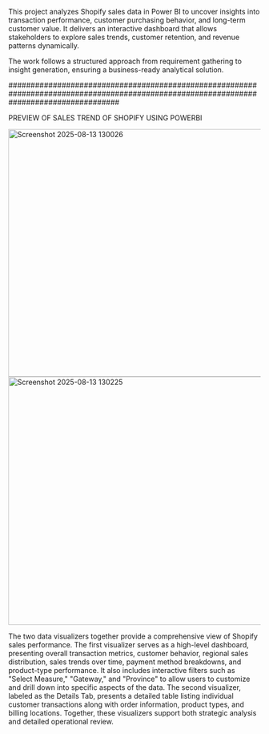 This project analyzes Shopify sales data in Power BI to uncover insights into transaction performance, customer purchasing behavior, and long-term customer value. It delivers an interactive dashboard that allows stakeholders to explore sales trends, customer retention, and revenue patterns dynamically.

The work follows a structured approach from requirement gathering to insight generation, ensuring a business-ready analytical solution.



#########################################################################################################################################

PREVIEW OF SALES TREND OF SHOPIFY USING POWERBI 

<img width="740" height="494" alt="Screenshot 2025-08-13 130026" src="https://github.com/user-attachments/assets/f78483ed-d1a4-4c26-a842-484a4ab67bc2" />
<img width="737" height="495" alt="Screenshot 2025-08-13 130225" src="https://github.com/user-attachments/assets/448b93b4-35dc-4b80-967e-04a9af82ba1d" />

The two data visualizers together provide a comprehensive view of Shopify sales performance. The first visualizer serves as a high-level dashboard, presenting overall transaction metrics, customer behavior, regional sales distribution, sales trends over time, payment method breakdowns, and product-type performance. It also includes interactive filters such as "Select Measure," "Gateway," and "Province" to allow users to customize and drill down into specific aspects of the data. The second visualizer, labeled as the Details Tab, presents a detailed table listing individual customer transactions along with order information, product types, and billing locations. Together, these visualizers support both strategic analysis and detailed operational review.
